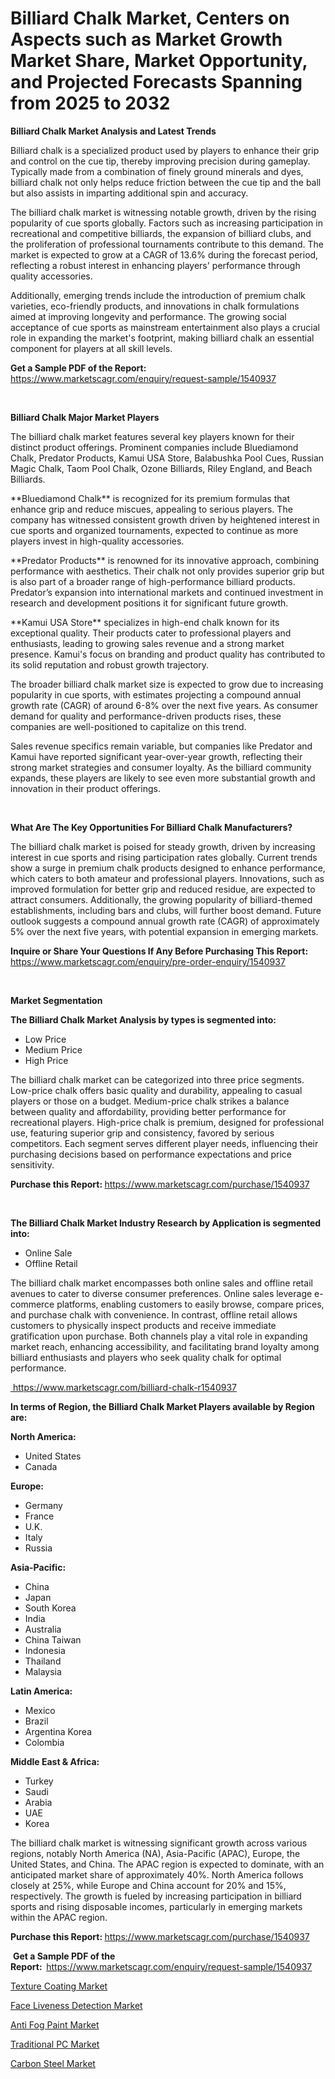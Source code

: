 <p><h1>Billiard Chalk Market, Centers on Aspects such as Market Growth Market Share, Market Opportunity, and Projected Forecasts Spanning from 2025 to 2032</h1></p><p><strong>Billiard Chalk Market Analysis and Latest Trends</strong></p>
<p><p>Billiard chalk is a specialized product used by players to enhance their grip and control on the cue tip, thereby improving precision during gameplay. Typically made from a combination of finely ground minerals and dyes, billiard chalk not only helps reduce friction between the cue tip and the ball but also assists in imparting additional spin and accuracy.</p><p>The billiard chalk market is witnessing notable growth, driven by the rising popularity of cue sports globally. Factors such as increasing participation in recreational and competitive billiards, the expansion of billiard clubs, and the proliferation of professional tournaments contribute to this demand. The market is expected to grow at a CAGR of 13.6% during the forecast period, reflecting a robust interest in enhancing players' performance through quality accessories.</p><p>Additionally, emerging trends include the introduction of premium chalk varieties, eco-friendly products, and innovations in chalk formulations aimed at improving longevity and performance. The growing social acceptance of cue sports as mainstream entertainment also plays a crucial role in expanding the market's footprint, making billiard chalk an essential component for players at all skill levels.</p></p>
<p><strong>Get a Sample PDF of the Report:&nbsp;</strong> <a href="https://www.marketscagr.com/enquiry/request-sample/1540937?utm_campaign=2126&utm_medium=2&utm_source=Github&utm_content=ia&utm_term=06022025&utm_id=billiard-chalk">https://www.marketscagr.com/enquiry/request-sample/1540937</a></p>
<p>&nbsp;</p>
<p><strong>Billiard Chalk Major Market Players</strong></p>
<p><p>The billiard chalk market features several key players known for their distinct product offerings. Prominent companies include Bluediamond Chalk, Predator Products, Kamui USA Store, Balabushka Pool Cues, Russian Magic Chalk, Taom Pool Chalk, Ozone Billiards, Riley England, and Beach Billiards.</p><p>**Bluediamond Chalk** is recognized for its premium formulas that enhance grip and reduce miscues, appealing to serious players. The company has witnessed consistent growth driven by heightened interest in cue sports and organized tournaments, expected to continue as more players invest in high-quality accessories.</p><p>**Predator Products** is renowned for its innovative approach, combining performance with aesthetics. Their chalk not only provides superior grip but is also part of a broader range of high-performance billiard products. Predator’s expansion into international markets and continued investment in research and development positions it for significant future growth.</p><p>**Kamui USA Store** specializes in high-end chalk known for its exceptional quality. Their products cater to professional players and enthusiasts, leading to growing sales revenue and a strong market presence. Kamui's focus on branding and product quality has contributed to its solid reputation and robust growth trajectory.</p><p>The broader billiard chalk market size is expected to grow due to increasing popularity in cue sports, with estimates projecting a compound annual growth rate (CAGR) of around 6-8% over the next five years. As consumer demand for quality and performance-driven products rises, these companies are well-positioned to capitalize on this trend.</p><p>Sales revenue specifics remain variable, but companies like Predator and Kamui have reported significant year-over-year growth, reflecting their strong market strategies and consumer loyalty. As the billiard community expands, these players are likely to see even more substantial growth and innovation in their product offerings.</p></p>
<p>&nbsp;</p>
<p><strong>What Are The Key Opportunities For Billiard Chalk Manufacturers?</strong></p>
<p><p>The billiard chalk market is poised for steady growth, driven by increasing interest in cue sports and rising participation rates globally. Current trends show a surge in premium chalk products designed to enhance performance, which caters to both amateur and professional players. Innovations, such as improved formulation for better grip and reduced residue, are expected to attract consumers. Additionally, the growing popularity of billiard-themed establishments, including bars and clubs, will further boost demand. Future outlook suggests a compound annual growth rate (CAGR) of approximately 5% over the next five years, with potential expansion in emerging markets.</p></p>
<p><strong>Inquire or Share Your Questions If Any Before Purchasing This Report:</strong> <a href="https://www.marketscagr.com/enquiry/pre-order-enquiry/1540937?utm_campaign=2126&utm_medium=2&utm_source=Github&utm_content=ia&utm_term=06022025&utm_id=billiard-chalk">https://www.marketscagr.com/enquiry/pre-order-enquiry/1540937</a></p>
<p>&nbsp;</p>
<p><strong>Market Segmentation</strong></p>
<p><strong>The Billiard Chalk Market Analysis by types is segmented into:</strong></p>
<p><ul><li>Low Price</li><li>Medium Price</li><li>High Price</li></ul></p>
<p><p>The billiard chalk market can be categorized into three price segments. Low-price chalk offers basic quality and durability, appealing to casual players or those on a budget. Medium-price chalk strikes a balance between quality and affordability, providing better performance for recreational players. High-price chalk is premium, designed for professional use, featuring superior grip and consistency, favored by serious competitors. Each segment serves different player needs, influencing their purchasing decisions based on performance expectations and price sensitivity.</p></p>
<p><strong>Purchase this Report:&nbsp;</strong><a href="https://www.marketscagr.com/purchase/1540937?utm_campaign=2126&utm_medium=2&utm_source=Github&utm_content=ia&utm_term=06022025&utm_id=billiard-chalk">https://www.marketscagr.com/purchase/1540937</a></p>
<p>&nbsp;</p>
<p><strong>The Billiard Chalk Market Industry Research by Application is segmented into:</strong></p>
<p><ul><li>Online Sale</li><li>Offline Retail</li></ul></p>
<p><p>The billiard chalk market encompasses both online sales and offline retail avenues to cater to diverse consumer preferences. Online sales leverage e-commerce platforms, enabling customers to easily browse, compare prices, and purchase chalk with convenience. In contrast, offline retail allows customers to physically inspect products and receive immediate gratification upon purchase. Both channels play a vital role in expanding market reach, enhancing accessibility, and facilitating brand loyalty among billiard enthusiasts and players who seek quality chalk for optimal performance.</p></p>
<p><a href="https://www.marketscagr.com/billiard-chalk-r1540937?utm_campaign=2126&utm_medium=2&utm_source=Github&utm_content=ia&utm_term=06022025&utm_id=billiard-chalk">&nbsp;https://www.marketscagr.com/billiard-chalk-r1540937</a></p>
<p><strong>In terms of Region, the Billiard Chalk Market Players available by Region are:</strong></p>
<p>
    <p> <strong> North America: </strong>
        <ul>
            <li>United States</li>
            <li>Canada</li>
        </ul>
        </p> 
    <p> <strong> Europe: </strong>
        <ul>
            <li>Germany</li>
            <li>France</li>
            <li>U.K.</li>
            <li>Italy</li>
            <li>Russia</li>
        </ul>
        </p> 
    <p> <strong> Asia-Pacific: </strong>
        <ul>
            <li>China</li>
            <li>Japan</li>
            <li>South Korea</li>
            <li>India</li>
            <li>Australia</li>
            <li>China Taiwan</li>
            <li>Indonesia</li>
            <li>Thailand</li>
            <li>Malaysia</li>
        </ul>
        </p> 
    <p> <strong> Latin America: </strong>
        <ul>
            <li>Mexico</li>
            <li>Brazil</li>
            <li>Argentina Korea</li>
            <li>Colombia</li>
        </ul>
        </p> 
    <p> <strong> Middle East & Africa: </strong>
        <ul>
            <li>Turkey</li>
            <li>Saudi</li>
            <li>Arabia</li>
            <li>UAE</li>
            <li>Korea</li>
        </ul>
    </p>
    </p>
<p><p>The billiard chalk market is witnessing significant growth across various regions, notably North America (NA), Asia-Pacific (APAC), Europe, the United States, and China. The APAC region is expected to dominate, with an anticipated market share of approximately 40%. North America follows closely at 25%, while Europe and China account for 20% and 15%, respectively. The growth is fueled by increasing participation in billiard sports and rising disposable incomes, particularly in emerging markets within the APAC region.</p></p>
<p><strong>Purchase this Report: </strong><a href="https://www.marketscagr.com/purchase/1540937?utm_campaign=2126&utm_medium=2&utm_source=Github&utm_content=ia&utm_term=06022025&utm_id=billiard-chalk">https://www.marketscagr.com/purchase/1540937</a></p>
<p>&nbsp;<strong>Get a Sample PDF of the Report:&nbsp;&nbsp;</strong><a href="https://www.marketscagr.com/enquiry/request-sample/1540937?utm_campaign=2126&utm_medium=2&utm_source=Github&utm_content=ia&utm_term=06022025&utm_id=billiard-chalk">https://www.marketscagr.com/enquiry/request-sample/1540937</a></p>
<p><strong></strong></p>
<p><p><a href="https://www.linkedin.com/pulse/projected-growth-texture-coating-market-size-scope-analysis-ka2vf?utm_campaign=2126&utm_medium=2&utm_source=Github&utm_content=ia&utm_term=06022025&utm_id=billiard-chalk">Texture Coating Market</a></p><p><a href="https://github.com/ChiragRp1/Market-Research-Report-List-7/blob/main/face-liveness-detection-market.md?utm_campaign=2126&utm_medium=2&utm_source=Github&utm_content=ia&utm_term=06022025&utm_id=billiard-chalk">Face Liveness Detection Market</a></p><p><a href="https://www.linkedin.com/pulse/projected-growth-anti-fog-paint-market-size-drivers-expected-lwwaf?utm_campaign=2126&utm_medium=2&utm_source=Github&utm_content=ia&utm_term=06022025&utm_id=billiard-chalk">Anti Fog Paint Market</a></p><p><a href="https://github.com/muvdibezuh/Market-Research-Report-List-1/blob/main/traditional-pc-market.md?utm_campaign=2126&utm_medium=2&utm_source=Github&utm_content=ia&utm_term=06022025&utm_id=billiard-chalk">Traditional PC Market</a></p><p><a href="https://www.linkedin.com/pulse/navigating-carbon-steel-market-size-trends-revenue-growth-1arrf?utm_campaign=2126&utm_medium=2&utm_source=Github&utm_content=ia&utm_term=06022025&utm_id=billiard-chalk">Carbon Steel Market</a></p></p>
